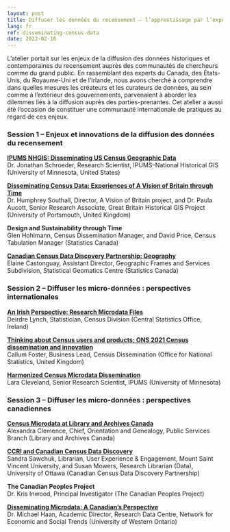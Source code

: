 ```yaml
---
layout: post
title: Diffuser les données du recensement – l’apprentissage par l’expérience
lang: fr
ref: disseminating-census-data
date: 2022-02-16
---
```


L’atelier portait sur les enjeux de la diffusion des données historiques et contemporaines du recensement auprès des communautés de chercheurs comme du grand public. En rassemblant des experts du Canada, des États-Unis, du Royaume-Uni et de l’Irlande, nous avons cherché à comprendre dans quelles mesures les créateurs et les curateurs de données, au sein comme à l’extérieur des gouvernements, parvenaient à aborder les dilemmes liés à la diffusion auprès des parties-prenantes. Cet atelier a aussi été l’occasion de constituer une communauté internationale de pratiques au regard de ces enjeux.

### Session 1 – Enjeux et innovations de la diffusion des données du recensement

**[IPUMS NHGIS: Disseminating US Census Geographic Data](https://drive.google.com/file/d/1SvavPWNOIn8hdLBSYlV_drfriKQ1QdbV/view?usp=sharing)**   
Dr. Jonathan Schroeder, Research Scientist, IPUMS–National Historical GIS (University of Minnesota, United States)

**[Disseminating Census Data: Experiences of A Vision of Britain through Time](https://drive.google.com/file/d/1HL6w7yF9JN6kYCmfj4dz89-D3-FdUfq0/view?usp=sharing)**  
Dr. Humphrey Southall, Director, A Vision of Britain project, and Dr. Paula Aucott, Senior Research Associate, Great Britain Historical GIS Project (University of Portsmouth, United Kingdom)

**Design and Sustainability through Time**  
Glen Hohlmann, Census Dissemination Manager, and David Price, Census Tabulation Manager (Statistics Canada)

**[Canadian Census Data Discovery Partnership: Geography](https://drive.google.com/file/d/1_taDy0POAAn9oavc94X-k1VniCCQcY1N/view?usp=sharing)**  
Elaine Castonguay, Assistant Director, Geographic Frames and Services Subdivision, Statistical Geomatics Centre (Statistics Canada)

### Session 2 – Diffuser les micro-données : perspectives internationales

**[An Irish Perspective: Research Microdata Files](https://drive.google.com/file/d/15hElbc0iJzCG6Ear6TloQAYzJ4a-IRKw/view?usp=sharing)**  
Deirdre Lynch, Statistician, Census Division (Central Statistics Office, Ireland)

**[Thinking about Census users and products; ONS 2021 Census dissemination and innovation ](https://drive.google.com/file/d/1ikvb5pEXtukLEog4BZ_QejVkaxgZrA4Q/view?usp=sharing)**  
Callum Foster, Business Lead, Census Dissemination (Office for National Statistics, United Kingdom)

**[Harmonized Census Microdata Dissemination](https://drive.google.com/file/d/1V8_GORKltS---vYGZSiQlKWo5cprDpEu/view?usp=sharing)**  
Lara Cleveland, Senior Research Scientist, IPUMS (University of Minnesota)

### Session 3 – Diffuser les micro-données : perspectives canadiennes

**[Census Microdata at Library and Archives Canada](https://drive.google.com/file/d/1eIqfSUdW2q3D7H2NI-qZ4Y3eOYy7NgyQ/view?usp=sharing)**  
Alexandra Clemence, Chief, Orientation and Genealogy, Public Services Branch (Library and Archives Canada)

**[CCRI and Canadian Census Data Discovery](https://drive.google.com/file/d/1OjC2ivdoJkz2Vgclo0jTevnFC4HMPBgg/view?usp=sharing)**  
Sandra Sawchuk, Librarian, User Experience & Engagement, Mount Saint Vincent University, and Susan Mowers, Research Librarian (Data), University of Ottawa (Canadian Census Data Discovery Partnership)

**The Canadian Peoples Project**  
Dr. Kris Inwood, Principal Investigator (The Canadian Peoples Project)

**[Disseminating Microdata: A Canadian’s Perspective](https://drive.google.com/file/d/1YhD1aon5q-KmOJPGW-e1jghTj1eSKMuH/view?usp=sharing)**  
Dr. Michael Haan, Academic Director, Research Data Centre, Network for Economic and Social Trends (University of Western Ontario)
